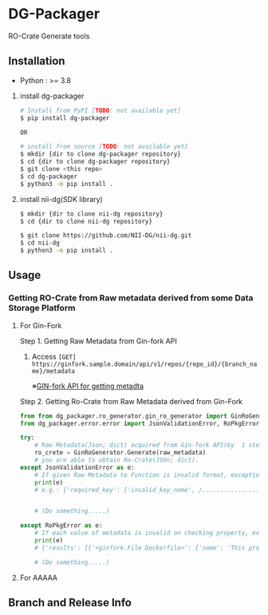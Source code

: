 # DG-Packager

RO-Crate Generate tools

## Installation

 - Python : >= 3.8

1. install dg-packager

    ```bash
    # Install from PyPI [TODO: not available yet]
    $ pip install dg-packager

    OR

    # install from source [TODO: not available yet]
    $ mkdir {dir to clone dg-packager repository}
    $ cd {dir to clone dg-packager repository}
    $ git clone <this repo>
    $ cd dg-packager
    $ python3 -m pip install .
    ```

2. install nii-dg(SDK library)

    ```bash
    $ mkdir {dir to clone nii-dg repository}
    $ cd {dir to clone nii-dg repository}

    $ git clone https://github.com/NII-DG/nii-dg.git
    $ cd nii-dg
    $ python3 -m pip install .
    ```

## Usage

### Getting RO-Crate from Raw metadata derived from some Data Storage Platform

1. For Gin-Fork

   Step 1. Getting Raw Metadata from Gin-fork API

   1. Access ```[GET] https://ginfork.sample.domain/api/v1/repos/{repo_id}/{branch_name}/metadata```

        ※[GIN-fork API for getting metadta](https://github.com/NII-DG/gogs/blob/develop/4Q_20230329/docs/api/gin-fork_api.yaml)

   Step 2. Getting Ro-Crate from Raw Metadata derived from Gin-Fork

    ```python
    from from dg_packager.ro_generator.gin_ro_generator import GinRoGenerator
    from dg_packager.error.error import JsonValidationError, RoPkgError

    try:
        # Raw Metadata(Json; dict) acquired from Gin-fork API(by  1 step) give Generate Function.
        ro_crete = GinRoGenerator.Generate(raw_metadata)
        # you are able to obtain Ro-Crate(JSOn; dict).
    except JsonValidationError as e:
        # If given Raw Metadata to Function is invalid format, exception occurs.(derived dg-packager)
        print(e)
        # e.g.: {'required_key': ['invalid_key_name', /....................], 'invalid_value_type': ['error_msg', ......], 'invalid_value' :['error_msg', ......]}


        # (Do something.....)

    except RoPkgError as e:
        # If each value of metadata is invalid on checking property, exception occurs.(derived SDK Library)
        print(e)
        # {'results': [{'<ginfork.File Dockerfile>': {'name': 'This property is required, but not found.', 'sdDatePublished': 'The value is invalid format.'}}, {'<ginfork.File LICENSE>': {'name': 'This property is required, but not found.'}}]}

        # (Do something.....)
    ```

2. For AAAAA



## Branch and Release Info
